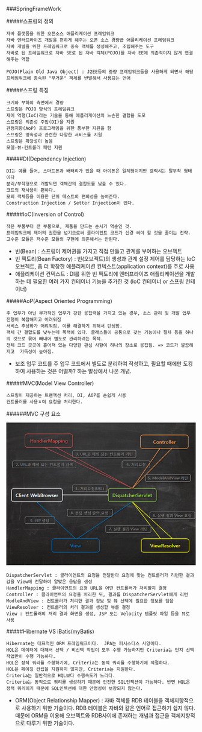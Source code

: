 ###SpringFrameWork

#####스프링의 정의
    
    자바 플랫폼을 위한 오픈소스 애플리케이션 프레임워크
    자바 엔터프라이즈 개발을 편하게 해주는 오픈 소스 경량급 애플리케이션 프레임워크
    자바 개발을 위한 프레임워크로 종속 객체를 생성해주고, 조립해주는 도구
    자바로 된 프레임워크로 자바 SE로 된 자바 객체(POJO)를 자바 EE에 의존적이지 않게 연결해주는 역할

    POJO(Plain Old Java Object) : J2EE등의 중량 프레임워크들을 사용하게 되면서 해당 프레임워크에 종속된 "무거운" 객체를 반발해서 사용되는 언어

#####스프링 특징

    크기와 부하의 측면에서 경량
    스프링은 POJO 방식의 프레임워크
    제어 역행(IoC)라는 기술을 통해 애플리케이션의 느슨한 결합을 도모
    스프링은 의존성 주입(DI)을 지원
    관점지향(AoP) 프로그래밍을 위한 풍부한 지원을 함
    스프링은 영속성과 관련한 다양한 서비스를 지원
    스프링은 확장성이 높음
    모델-뷰-컨트롤러 패턴 지원

#####DI(Dependency Injection)

    DI는 예를 들어, 스마트폰과 배터리가 있을 때 아이폰은 일체형이지만 갤럭시는 탈부착 형태이다
    분리/부착형으로 개발되면 객체간의 결합도를 낮출 수 있다.
    코드의 재사용이 편하다.
    모의 객체등을 이용한 단위 테스트의 편의성을 높여준다.
    Construction Injection / Setter Injection이 있다.

#####IoC(Inversion of Control)

    작은 부품부터 큰 부품으로, 제품을 만드는 순서가 역순인 것.
    프레임워크에 제어의 권한을 넘기으로써 클라이언트 코드가 신경 써야 할 것을 줄이는 전략.
    고수준 모듈은 저수준 모듈의 구현에 의존해서는 안된다.

- 빈(Bean) : 스프링이 제어권을 가지고 직접 만들고 관계를 부여하는 오브젝트
- 빈 팩토리(Bean Factory) : 빈(오브젝트)의 생성과 관계 설정 제어를 담당하는 IoC오브젝트, 좀 더 확장한 애플리케이션 컨텍스트(application context)를 주로 사용
- 애플리케이션 컨텍스트 : DI를 위한 빈 팩토리에 엔터프라이즈 애플리케이션을 개발하는 데 필요한 여러 가지 컨테이너 기능을 추가한 것 (IoC 컨테이너 or 스프링 컨테이너)

#####AoP(Aspect Oriented Programming)

    주 업무가 아닌 부가적인 업무가 강한 응집력을 가지고 있는 경우, 소스 관리 및 개발 업무 진행이 복잡해지고 어려워짐
    서비스 추상화가 어려워짐. 이를 해결하기 위해서 탄생함.
    객체 간 결합도를 낮누는데 목적이 있다. 클래스들이 공통으로 갖는 기능이나 절차 등을 하나의 것으로 묶어 빼내어 별도로 관리하려는 목적.
    전체 코드 곳곳에 흩어져 있는 다양한 관심 사항이 하나의 장소로 응집됨. => 코드가 깔끔해지고  가독성이 높아짐.

- 보조 업무 코드를 주 업무 코드에서 별도로 분리하여 작성하고, 필요할 때에만 도킹하여 사용하는 것은 어떨까? 하는 발상에서 나온 개념.

#####MVC(Model View Controller)

    스프링이 제공하는 트랜잭션 처리, DI, AOP를 손쉽게 사용
    컨트롤러를 사용ㅎ여 요청을 처리한다.

######MVC 구성 요소

![구성요소](./images/mvcElements.png) 

    DispatcherServlet : 클라이언트의 요청을 전달받아 요청에 맞는 컨트롤러가 리턴한 결과값을 View에 전달하여 알맞은 응답을 생성
    HandlerMapping : 클라이언트의 요청 URL을 어떤 컨트롤러가 처리할지 결정
    Controller : 클라이언트의 요청을 처리한 뒤, 결과를 DispatcherServlet에게 리턴
    ModleAndView : 컨트롤러가 처리한 결과 정보 및 뷰 선택에 필요한 정보를 담음
    ViewResolver : 컨트롤러의 처리 결과를 생성할 뷰를 결정
    View : 컨트롤러의 처리 결과 화면을 생성, JSP 또는 Velocity 템플릿 파일 등을 뷰로 사용

#####Hibernate VS iBatis(myBatis)

    Hibernate는 대표적인 ORM 프레임워크이다.  JPA는 퍼시스터스 사양이다.
    HQL은 데이터에 대해서 선택 / 비선택 작업이 모두 수행 가능하지만 Criteria는 단지 선택 작업만이 수행 가능하다.
    HQL은 정적 쿼리를 수행하기에, Criteria는 동적 쿼리를 수행하기에 적절하다.
    HQL은 페이징 컨셉을 지원하지 않지만, Criteria는 지원한다.
    Criteria는 일반적으로 HQL보다 수행속도가 느리다.
    Criteria는 동적으로 쿼리를 생성하기 때문에 안전한 SQL인젝션이 가능하다. 반면 HQL은 정적 쿼리이기 때문에 SQL인젝션에 대한 안정성이 보장되지 않는다.

- ORM(Object Relationship Mapper) : 자바 객체를 RDB 테이블을 객체지향적으로 사용하기 위한 기술이다.  RDB 테이블은 자바와 같은 언어로 접근하기 쉽지 않다. 때문에 ORM을 이용해 오브젝트와 RDB사이에 존재하는 개념과 접근을 객체지향적으로 다루기 위한 기술이다.

